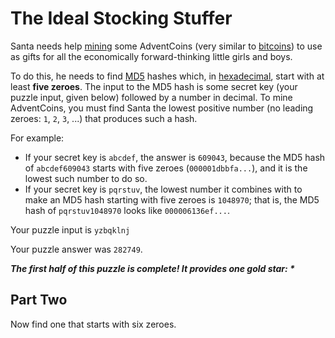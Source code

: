 # The Ideal Stocking Stuffer
Santa needs help [mining](https://en.wikipedia.org/wiki/Bitcoin#Mining) some AdventCoins (very similar to
[bitcoins](https://en.wikipedia.org/wiki/Bitcoin)) to use as gifts for all the economically forward-thinking little
girls and boys.

To do this, he needs to find [MD5](https://en.wikipedia.org/wiki/MD5) hashes which,
in [hexadecimal](https://en.wikipedia.org/wiki/Hexadecimal), start with at least **five zeroes**.
The input to the MD5 hash is some secret key (your puzzle input, given below) followed by a number in decimal.
To mine AdventCoins, you must find Santa the lowest positive number (no leading zeroes: `1`, `2`, `3`, ...)
that produces such a hash.

For example:
- If your secret key is `abcdef`, the answer is `609043`, because the MD5 hash of `abcdef609043` starts with five zeroes (`000001dbbfa...`), and it is the lowest such number to do so.
- If your secret key is `pqrstuv`, the lowest number it combines with to make an MD5 hash starting with five zeroes is `1048970`; that is, the MD5 hash of `pqrstuv1048970` looks like `000006136ef...`.

Your puzzle input is `yzbqklnj`

Your puzzle answer was `282749`.

*__The first half of this puzzle is complete! It provides one gold star: *__*

## Part Two

Now find one that starts with six zeroes.
